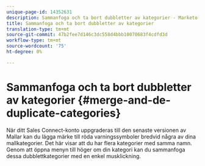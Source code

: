 ```yaml
---
unique-page-id: 14352631
description: Sammanfoga och ta bort dubbletter av kategorier - Marketo-dokument - Produktdokumentation
title: Sammanfoga och ta bort dubbletter av kategorier
translation-type: tm+mt
source-git-commit: 47b2fee7d146c3dc558d4bbb10070683f4cdfd3d
workflow-type: tm+mt
source-wordcount: '75'
ht-degree: 0%

---
```



# Sammanfoga och ta bort dubbletter av kategorier {#merge-and-de-duplicate-categories}

När ditt Sales Connect-konto uppgraderas till den senaste versionen av Mallar kan du lägga märke till röda varningssymboler bredvid några av dina mallkategorier. Det här visar att du har flera kategorier med samma namn. Genom att öppna menyn till höger om din kategori kan du sammanfoga dessa dubblettkategorier med en enkel musklickning.

